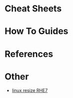 # Cheat Sheets

# How To Guides

# References

# Other
  - [linux resize RHE7](https://github.com/broadinstitute/dsp-devops-wiki/wiki/linux_resize_RHE7)

